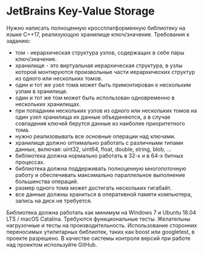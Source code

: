 # JetBrains Key-Value Storage

Нужно написать полноценную кроссплатформенную библиотеку на языке C++17, реализующую хранилище ключ/значение. Требования к заданию:
* том - иерархическая структура узлов, содержащих в себе пары ключ/значение.
* хранилище - это виртуальная иерархическая структура, в узлы которой монтируются произвольные части иерархических структур из одного или нескольких томов.
* один и тот же узел тома может быть примонтирован к нескольким узлам в хранилище.
* один и тот же том может быть использован одновременно в нескольких хранилищах.
* при попадании нескольких узлов из одного или нескольких томов на один узел хранилища их данные объединяются, а в случае совпадения ключей берутся данные из наиболее приоритетного тома.
* нужно реализовывать все основные операции над ключами.
* хранилище должно оптимально работать с различными типами данных, включая: uint32, uint64, float, double, string, blob, ...
* библиотека должна нормально работать в 32-х и в 64-х битных процессах.
* библиотека должна поддерживать полноценную многопоточную работу и обеспечивать максимально параллельное выполнение большинства операций.
* размер одного тома может достигать нескольких гигабайт.
* все данные должны храниться в оперативной памяти компьютера, запись на диск не требуется.

Библиотека должна работать как минимум на Windows 7 и Ubuntu 18.04 LTS / macOS Catalina. Требуются функциональные тесты. Желательны нагрузочные и тесты на производительность. Использование сторонних переносимых утилитарных библиотек, таких как boost или googletest, в проекте разрешено. В качестве системы контроля версий при работе над проектом используйте GitHub.

